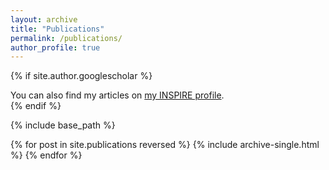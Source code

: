 ```yaml
---
layout: archive
title: "Publications"
permalink: /publications/
author_profile: true
---
```


{% if site.author.googlescholar %}
  <div class="wordwrap">You can also find my articles on <a href="{{[site.author.googlescholar](https://inspirehep.net/authors/1744398?ui-citation-summary=true)}}">my INSPIRE profile</a>.</div>
{% endif %}

{% include base_path %}

{% for post in site.publications reversed %}
  {% include archive-single.html %}
{% endfor %}
